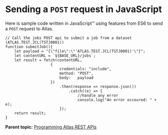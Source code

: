 # Sending a `POST` request in JavaScript

Here is sample code written in JavaScript™ using features from ES6 to send a `POST` request to Atlas.

```
// Call the jobs POST api to submit a job from a dataset (ATLAS.TEST.JCL(TSTJ0001))
function submitJob(){
    let payload = "{\"file\":\"'ATLAS.TEST.JCL(TSTJ0001)'\"}";
    let contentURL = `${BASE_URL}/jobs`;
    let result = fetch(contentURL, 
                    {
                        credentials: "include",
                        method: "POST",
                        body:   payload
                    })
                        .then(response => response.json())
                            .catch((e) => {
                                //handle any error
                                console.log("An error occoured: " + e);
                        });
    return result;
}
```

**Parent topic:** [Programming Atlas REST APIs](../topics/programrestapi.md)

